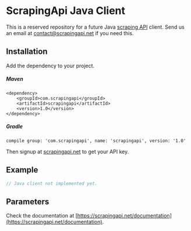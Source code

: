# ScrapingApi Java Client

This is a reserved repository for a future Java [scraping API](https://scrapingapi.net) client. 
Send us an email at [contact@scrapingapi.net](mailto:contact@scrapingapi.net) if you need this. 


## Installation

Add the dependency to your project.

##### Maven
```
<dependency>
    <groupId>com.scrapingapi</groupId>
    <artifactId>scrapingapi</artifactId>
    <version>1.0</version>
</dependency>
```

##### Gradle
```
compile group: 'com.scrapingapi', name: 'scrapingapi', version: '1.0'
```

Then signup at [scrapingapi.net](https://scrapingapi.net) to get your API key.

## Example

```java
// Java client not implemented yet.
```

## Parameters

Check the documentation at [https://scrapingapi.net/documentation](https://scrapingapi.net/documentation).